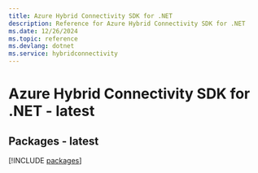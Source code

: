 ```yaml
---
title: Azure Hybrid Connectivity SDK for .NET
description: Reference for Azure Hybrid Connectivity SDK for .NET
ms.date: 12/26/2024
ms.topic: reference
ms.devlang: dotnet
ms.service: hybridconnectivity
---
```

# Azure Hybrid Connectivity SDK for .NET - latest
## Packages - latest
[!INCLUDE [packages](hybrid-connectivity-index.md)]